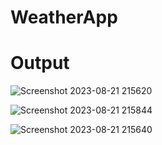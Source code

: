 # WeatherApp

# Output
![Screenshot 2023-08-21 215620](https://github.com/RohitRawat2001/WeatherApp/assets/89390966/3e089710-f0e3-4b44-a00e-5d7d7798cd6f)


![Screenshot 2023-08-21 215844](https://github.com/RohitRawat2001/WeatherApp/assets/89390966/c4f9dfa2-f81f-43ad-9940-f03bf840eeac)

![Screenshot 2023-08-21 215640](https://github.com/RohitRawat2001/WeatherApp/assets/89390966/b40e43f3-59b4-4e18-a12d-ff290ccc6821)

